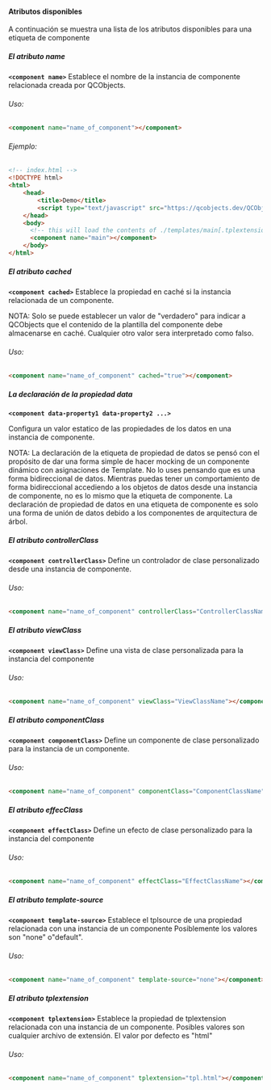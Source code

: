 #### Atributos disponibles

A continuación se muestra una lista de los atributos disponibles para una etiqueta de componente

##### El atributo name

**`<component name>`**
Establece el nombre de la instancia de componente relacionada creada por QCObjects.

###### Uso:

```html
<component name="name_of_component"></component>
```

###### Ejemplo:

```html
<!-- index.html -->
<!DOCTYPE html>
<html>
    <head>
    	<title>Demo</title>
    	<script type="text/javascript" src="https://qcobjects.dev/QCObjects.js"></script>
    </head>
    <body>
      <!-- this will load the contents of ./templates/main[.tplextension] file -->
      <component name="main"></component>
    </body>
</html>
```

##### El atributo cached

**`<component cached>`**
Establece la propiedad en caché si la instancia relacionada de un componente.

NOTA: Solo se puede establecer un valor de "verdadero" para indicar a QCObjects que el contenido de la plantilla del componente debe almacenarse en caché. Cualquier otro valor sera interpretado como falso.

###### Uso:

```html
<component name="name_of_component" cached="true"></component>
```

##### La declaración de la propiedad data
 **`<component data-property1 data-property2 ...>`**

Configura un valor estatico de las propiedades de los datos en una instancia de componente.

NOTA: La declaración de la etiqueta de propiedad de datos se pensó con el propósito de dar una forma simple de hacer mocking de un componente dinámico con asignaciones de Template. No lo uses pensando que es una forma bidireccional de datos. Mientras puedas tener un comportamiento de forma bidireccional accediendo a los objetos de datos desde una instancia de componente, no es lo mismo que la etiqueta de componente. La declaración de propiedad de datos en una etiqueta de componente es solo una forma de unión de datos debido a los componentes de arquitectura de árbol.

##### El atributo controllerClass

**`<component controllerClass>`**
Define un controlador de clase personalizado desde una instancia de componente.

###### Uso:

```html
<component name="name_of_component" controllerClass="ControllerClassName"></component>
```


##### El atributo viewClass

 **`<component viewClass>`**
Define una vista de clase personalizada para la instancia del componente

###### Uso:

```html
<component name="name_of_component" viewClass="ViewClassName"></component>
```

##### El atributo componentClass

**`<component componentClass>`**
Define un componente de clase personalizado para la instancia de un componente.

###### Uso:

```html
<component name="name_of_component" componentClass="ComponentClassName"></component>
```

##### El atributo effecClass

**`<component effectClass>`**
Define un efecto de clase personalizado para la instancia del componente

###### Uso:

```html
<component name="name_of_component" effectClass="EffectClassName"></component>
```

##### El atributo template-source

**`<component template-source>`**
Establece el tplsource de una propiedad relacionada con una instancia de un componente Posiblemente los valores son "none" o"default".

###### Uso:

```html
<component name="name_of_component" template-source="none"></component>
```

##### El atributo tplextension

**`<component tplextension>`**
Establece la propiedad de tplextension relacionada con una instancia de un componente. Posibles valores son cualquier archivo de extensión. El valor por defecto es "html"

###### Uso:

```html
<component name="name_of_component" tplextension="tpl.html"></component>
```

